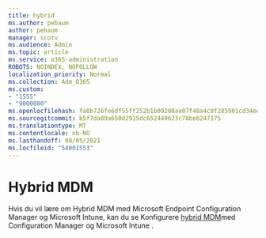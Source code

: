 ```yaml
---
title: hybrid
ms.author: pebaum
author: pebaum
manager: scotv
ms.audience: Admin
ms.topic: article
ms.service: o365-administration
ROBOTS: NOINDEX, NOFOLLOW
localization_priority: Normal
ms.collection: Adm_O365
ms.custom:
- "1555"
- "9000080"
ms.openlocfilehash: fa0b726fe6df55ff252b1b09208ae07f48a4c8f285901cd34ee356fd842b0507
ms.sourcegitcommit: b5f7da89a650d2915dc652449623c78be6247175
ms.translationtype: MT
ms.contentlocale: nb-NO
ms.lasthandoff: 08/05/2021
ms.locfileid: "54001553"
---
```

# <a name="hybrid-mdm"></a>Hybrid MDM

Hvis du vil lære om Hybrid MDM med Microsoft Endpoint Configuration Manager og Microsoft Intune, kan du se Konfigurere [hybrid MDM](https://docs.microsoft.com/configmgr/mdm/deploy-use/setup-hybrid-mdm)med Configuration Manager og Microsoft Intune .